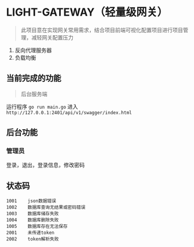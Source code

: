 # LIGHT-GATEWAY（轻量级网关）

> 此项目意在实现网关常用需求，结合项目前端可视化配置项目进行项目管理，减轻网关配置压力

1. 反向代理服务器
2. 负载均衡

## 当前完成的功能

> 后台服务端

运行程序 `go run main.go` 进入 `http://127.0.0.1:2401/api/v1/swagger/index.html`

## 后台功能

### 管理员

登录，退出，登录信息，修改密码

## 状态码

```
1001    json数据错误
1002    数据库查询无结果或密码错误
1003    数据库储存失败
1004    数据库删除失败
1005    数据库存在无法保存
2001    未传递token
2002    token解析失败
```
